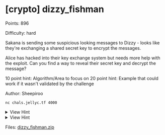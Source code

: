 # [crypto] dizzy_fishman

Points: 896

Difficulty: hard

Sakana is sending some suspicious looking messages to Dizzy - looks like they're exchanging a shared secret key to encrypt the messages.

Alice has hacked into their key exchange system but needs more help with the exploit. Can you find a way to reveal their secret key and decrypt the message?

10 point hint: Algorithm/Area to focus on
20 point hint: Example that could work if it wasn't validated by the challenge

Author: Sheepiroo

`nc chals.jellyc.tf 4000`

<details>
<summary>View Hint</summary>

Diffie-Helman key exchange.

Challenge focus is on manipulating `g` to limit the possible values for the public and shared secret key.

Once the key is obtained, AES decryption can be done easily.

</details>

<details>
<summary>View Hint</summary>

g = 1 could work (if only the challenge didn't reject it)

If g = 1:

- (g^a mod p) = (1 mod p) = 1 for any value of a
- The public keys will always be 1 mod p
- The shared key will always be (g^a)^b mod p = 1^b mod p = 1

Is there a different `g` which also has a small number of possible public and secret keys?

</details>

<style>
details summary { 
    cursor: pointer;
}
</style>

Files: [dizzy_fishman.zip](./dizzy_fishman.zip)

##
